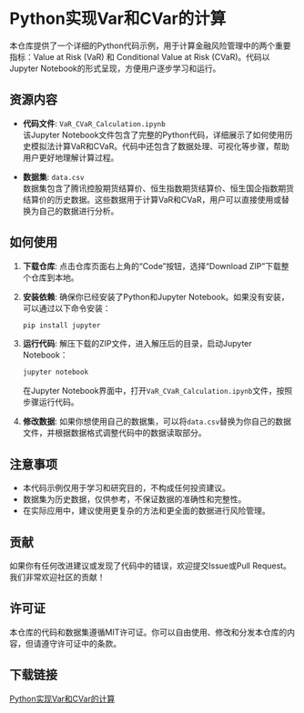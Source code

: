 # Python实现Var和CVar的计算

本仓库提供了一个详细的Python代码示例，用于计算金融风险管理中的两个重要指标：Value at Risk (VaR) 和 Conditional Value at Risk (CVaR)。代码以Jupyter Notebook的形式呈现，方便用户逐步学习和运行。

## 资源内容

- **代码文件**: `VaR_CVaR_Calculation.ipynb`  
  该Jupyter Notebook文件包含了完整的Python代码，详细展示了如何使用历史模拟法计算VaR和CVaR。代码中还包含了数据处理、可视化等步骤，帮助用户更好地理解计算过程。

- **数据集**: `data.csv`  
  数据集包含了腾讯控股期货结算价、恒生指数期货结算价、恒生国企指数期货结算价的历史数据。这些数据用于计算VaR和CVaR，用户可以直接使用或替换为自己的数据进行分析。

## 如何使用

1. **下载仓库**: 点击仓库页面右上角的“Code”按钮，选择“Download ZIP”下载整个仓库到本地。

2. **安装依赖**: 确保你已经安装了Python和Jupyter Notebook。如果没有安装，可以通过以下命令安装：
   ```bash
   pip install jupyter
   ```

3. **运行代码**: 解压下载的ZIP文件，进入解压后的目录，启动Jupyter Notebook：
   ```bash
   jupyter notebook
   ```
   在Jupyter Notebook界面中，打开`VaR_CVaR_Calculation.ipynb`文件，按照步骤运行代码。

4. **修改数据**: 如果你想使用自己的数据集，可以将`data.csv`替换为你自己的数据文件，并根据数据格式调整代码中的数据读取部分。

## 注意事项

- 本代码示例仅用于学习和研究目的，不构成任何投资建议。
- 数据集为历史数据，仅供参考，不保证数据的准确性和完整性。
- 在实际应用中，建议使用更复杂的方法和更全面的数据进行风险管理。

## 贡献

如果你有任何改进建议或发现了代码中的错误，欢迎提交Issue或Pull Request。我们非常欢迎社区的贡献！

## 许可证

本仓库的代码和数据集遵循MIT许可证。你可以自由使用、修改和分发本仓库的内容，但请遵守许可证中的条款。

## 下载链接

[Python实现Var和CVar的计算](https://pan.quark.cn/s/4f54e70ad853)